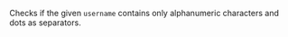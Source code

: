 <p>
  Checks if the given <code>username</code> contains only alphanumeric
  characters and dots as separators.
</p>
